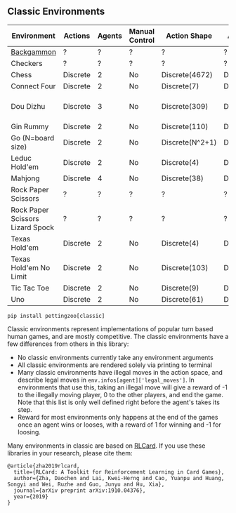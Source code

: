 ## Classic Environments

| Environment                      | Actions  | Agents | Manual Control | Action Shape    | Action Values   | Observation Shape | Observation Values | Num States    |
|----------------------------------|----------|--------|----------------|-----------------|-----------------|-------------------|--------------------|---------------|
| [Backgammon](classic/backgammon.md)                       | ?        | ?      | ?              | ?               | ?               | ?                 | ?                  | ?             |
| Checkers                         | ?        | ?      | ?              | ?               | ?               | ?                 | ?                  | ?             |
| Chess                            | Discrete | 2      | No             | Discrete(4672)  | Discrete(4672)  | (8,8,20)          | [0, 1]             | ?             |
| Connect Four                     | Discrete | 2      | No             | Discrete(7)     | Discrete(7)     | (6, 7, 2)         | [0, 1]             | ?             |
| Dou Dizhu                        | Discrete | 3      | No             | Discrete(309)   | Discrete(309)   | (6, 5, 15)        | [0, 1]             | 10^53 - 10^83 |
| Gin Rummy                        | Discrete | 2      | No             | Discrete(110)   | Discrete(110)   | (5, 52)           | [0, 1]             | 10^52         |
| Go (N=board size)                | Discrete | 2      | No             | Discrete(N^2+1) | Discrete(N^2+1) | (N, N, 3)         | [0, 1]             | 3^(N^2)       |
| Leduc Hold'em                    | Discrete | 2      | No             | Discrete(4)     | Discrete(4)     | (36,)             | [0, 1]             | 10^2          |
| Mahjong                          | Discrete | 4      | No             | Discrete(38)    | Discrete(38)    | (6, 34, 4)        | [0, 1]             | 10^121        |
| Rock Paper Scissors              | ?        | ?      | ?              | ?               | ?               | ?                 | ?                  | ?             |
| Rock Paper Scissors Lizard Spock | ?        | ?      | ?              | ?               | ?               | ?                 | ?                  | ?             |
| Texas Hold'em                    | Discrete | 2      | No             | Discrete(4)     | Discrete(4)     | (72,)             | [0, 1]             | 10^14         |
| Texas Hold'em No Limit           | Discrete | 2      | No             | Discrete(103)   | Discrete(103)   | (54,)             | [0, 100]           | 10^162        |
| Tic Tac Toe                      | Discrete | 2      | No             | Discrete(9)     | Discrete(9)     | (3, 3, 2)         | [0, 1]             | ?             |
| Uno                              | Discrete | 2      | No             | Discrete(61)    | Discrete(61)    | (7, 4, 15)        | [0, 1]             | 10^163        |

`pip install pettingzoo[classic]`

Classic environments represent implementations of popular turn based human games, and are mostly competitive. The classic environments have a few differences from others in this library:

* No classic environments currently take any environment arguments
* All classic environments are rendered solely via printing to terminal
* Many classic environments have illegal moves in the action space, and describe legal moves in  `env.infos[agent]['legal_moves']`. In environments that use this, taking an illegal move will give a reward of -1 to the illegally moving player, 0 to the other players, and end the game. Note that this list is only well defined right before the agent's takes its step.
* Reward for most environments only happens at the end of the games once an agent wins or looses, with a reward of 1 for winning and -1 for loosing.

Many environments in classic are based on [RLCard](https://github.com/datamllab/rlcard). If you use these libraries in your research, please cite them:

```
@article{zha2019rlcard,
  title={RLCard: A Toolkit for Reinforcement Learning in Card Games},
  author={Zha, Daochen and Lai, Kwei-Herng and Cao, Yuanpu and Huang, Songyi and Wei, Ruzhe and Guo, Junyu and Hu, Xia},
  journal={arXiv preprint arXiv:1910.04376},
  year={2019}
}
```
